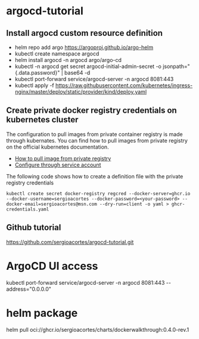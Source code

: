 # argocd-tutorial

## Install argocd custom resource definition

* helm repo add argo https://argoproj.github.io/argo-helm
* kubectl create namespace argocd
* helm install argocd -n argocd argo/argo-cd
* kubectl -n argocd get secret argocd-initial-admin-secret -o jsonpath="{.data.password}" | base64 -d
* kubectl port-forward service/argocd-server -n argocd 8081:443
* kubectl apply -f https://raw.githubusercontent.com/kubernetes/ingress-nginx/master/deploy/static/provider/kind/deploy.yaml


## Create private docker registry credentials on kubernetes cluster

The configuration to pull images from private container registry is made through kubernates. You can find how to pull images from private registry on the official kubernetes documentation.

* [How to pull image from private registry](https://kubernetes.io/docs/tasks/configure-pod-container/pull-image-private-registry/)
* [Configure through service account](https://kubernetes.io/docs/tasks/configure-pod-container/configure-service-account/#add-imagepullsecrets-to-a-service-account)

The following code shows how to create a definition file with the private registry credentials
```
kubectl create secret docker-registry regcred --docker-server=ghcr.io --docker-username=sergioacortes --docker-password=<your-password> --docker-email=sergioacortes@msn.com --dry-run=client -o yaml > ghcr-credentials.yaml
```


## Github tutorial
https://github.com/sergioacortes/argocd-tutorial.git

# ArgoCD UI access
kubectl port-forward service/argocd-server -n argocd 8081:443 --address="0.0.0.0"


# helm package
helm pull oci://ghcr.io/sergioacortes/charts/dockerwalkthrough:0.4.0-rev.1